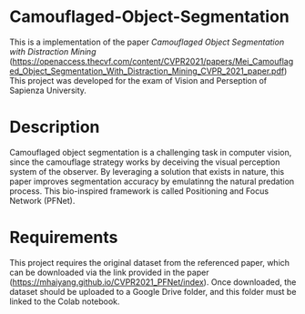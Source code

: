 # Camouflaged-Object-Segmentation
This is a implementation of the paper *Camouflaged Object Segmentation with Distraction Mining* (https://openaccess.thecvf.com/content/CVPR2021/papers/Mei_Camouflaged_Object_Segmentation_With_Distraction_Mining_CVPR_2021_paper.pdf)
This project was developed for the exam of Vision and Perseption of Sapienza University.

# Description
Camouflaged object segmentation is a challenging task in computer vision, since the camouflage strategy works by deceiving
the visual perception system of the observer. By leveraging a solution that exists in nature, this paper improves segmentation accuracy by emulatinng the natural predation process. 
This bio-inspired framework is called Positioning and Focus Network (PFNet).  

# Requirements
This project requires the original dataset from the referenced paper, which can be downloaded via the link provided in the paper (https://mhaiyang.github.io/CVPR2021_PFNet/index). Once downloaded, the dataset should be uploaded to a Google Drive folder, and this folder must be linked to the Colab notebook.
 
